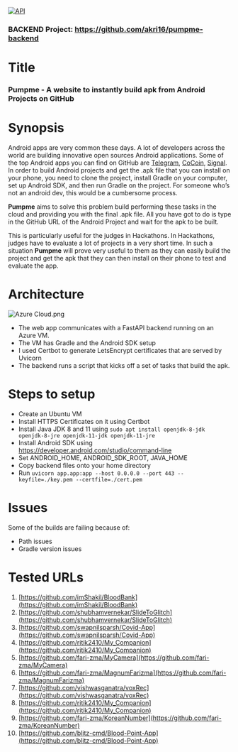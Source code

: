 [![API](https://img.shields.io/badge/Backend-Project-orange)](https://github.com/akri16/pumpme-backend)

### BACKEND Project: https://github.com/akri16/pumpme-backend 

# Title

### Pumpme - A website to instantly build apk from Android Projects on GitHub

# Synopsis

Android apps are very common these days. A lot of developers across the world are building innovative open sources Android applications. Some of the top Android apps you can find on GitHub are [Telegram](https://github.com/Telegram-FOSS-Team/Telegram-FOSS), [CoCoin](https://github.com/Nightonke/CoCoin), [Signal](https://github.com/signalapp). In order to build Android projects and get the .apk file that you can install on your phone, you need to clone the project, install Gradle on your computer, set up Android SDK, and then run Gradle on the project. For someone who’s not an android dev, this would be a cumbersome process. 

**Pumpme** aims to solve this problem build performing these tasks in the cloud and providing you with the final .apk file. All you have got to do is type in the GitHub URL of the Android Project and wait for the apk to be built. 

This is particularly useful for the judges in Hackathons. In Hackathons, judges have to evaluate a lot of projects in a very short time. In such a situation **Pumpme** will prove very useful to them as they can easily build the project and get the apk that they can then install on their phone to test and evaluate the app. 

# Architecture

![Azure Cloud.png](https://user-images.githubusercontent.com/54491362/151706650-6bca8912-81c4-4a5a-afa7-24df6449c8b6.png)

- The web app communicates with a FastAPI backend running on an Azure VM.
- The VM has Gradle and the Android SDK setup
- I used Certbot to generate LetsEncrypt certificates that are served by Uvicorn
- The backend runs a script that kicks off a set of tasks that build the apk.

# Steps to setup
- Create an Ubuntu VM
- Install HTTPS Certificates on it using Certbot
- Install Java JDK 8 and 11 using `sudo apt install openjdk-8-jdk openjdk-8-jre openjdk-11-jdk openjdk-11-jre`
- Install Android SDK using https://developer.android.com/studio/command-line
- Set ANDROID_HOME, ANDROID_SDK_ROOT, JAVA_HOME
- Copy backend files onto your home directory
- Run `uvicorn app.app:app --host 0.0.0.0 --port 443 --keyfile=./key.pem --certfile=./cert.pem`

# Issues

Some of the builds are failing because of:

- Path issues
- Gradle version issues

# Tested URLs

1. [https://github.com/imShakil/BloodBank](https://github.com/imShakil/BloodBank)
2. [https://github.com/shubhamvernekar/SlideToGlitch](https://github.com/shubhamvernekar/SlideToGlitch)
3. [https://github.com/swapnilsparsh/Covid-App](https://github.com/swapnilsparsh/Covid-App)
4. [https://github.com/ritik2410/My_Companion](https://github.com/ritik2410/My_Companion)
5. [https://github.com/fari-zma/MyCamera](https://github.com/fari-zma/MyCamera)
6. [https://github.com/fari-zma/MagnumFarizma](https://github.com/fari-zma/MagnumFarizma)
7. [https://github.com/vishwasganatra/voxRec](https://github.com/vishwasganatra/voxRec)
8. [https://github.com/ritik2410/My_Companion](https://github.com/ritik2410/My_Companion)
9. [https://github.com/fari-zma/KoreanNumber](https://github.com/fari-zma/KoreanNumber)
10. [https://github.com/blitz-cmd/Blood-Point-App](https://github.com/blitz-cmd/Blood-Point-App)
